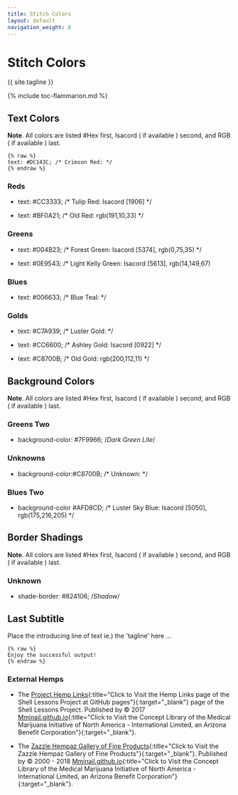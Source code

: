 ```yaml
---
title: Stitch Colors
layout: default
navigation_weight: 8
---
```

# Stitch Colors

{{ site.tagline }}

{% include toc-flammarion.md %}

## Text Colors

**Note**. All colors are listed #Hex first, Isacord ( if available ) second, and RGB ( if available ) last.

```liquid
{% raw %}
text: #DC143C; /* Crimson Red: */
{% endraw %}
```

### Reds

- text: #CC3333; /* Tulip Red: Isacord [1906] */

- text: #BF0A21; /* Old Red: rgb(191,10,33) */ 

### Greens

- text: #004B23; /* Forest Green: Isacord [5374], rgb(0,75,35) */

- text: #0E9543; /* Light Kelly Green: Isacord [5613], rgb(14,149,67)

### Blues

- text: #006633; /* Blue Teal: */

### Golds

- text: #C7A939; /* Luster Gold: */

- text: #CC6600; /* Ashley Gold: Isacord [0922] */

- text: #C8700B; /* Old Gold: rgb(200,112,11) */

## Background Colors

**Note**. All colors are listed #Hex first, Isacord ( if available ) second, and RGB ( if available ) last.

### Greens Two

- background-color: #7F9966; /*Dark Green Lite*/

### Unknowns

- background-color:#C8700B; /* Unknown: */

### Blues Two

- background-color #AFD8CD; /* Luster Sky Blue: Isacord [5050], rgb(175,216,205) */

## Border Shadings

**Note**. All colors are listed #Hex first, Isacord ( if available ) second, and RGB ( if available ) last.

### Unknown

- shade-border: #824106; /*Shadow*/

## Last Subtitle

Place the introducing line of text ie.) the 'tagline' here ...

```liquid
{% raw %}
Enjoy the successful output!
{% endraw %}
```

### External Hemps

- The [Project Hemp Links](https://mminail.github.io/Shell/Hemp-Shell-Links.htm){:title="Click to Visit the Hemp Links page of the Shell Lessons Project at GitHub pages"}{:target="_blank"} page of the Shell Lessons Project. Published by © 2017 [Mminail.github.io](https://mminail.github.io/){:title="Click to Visit the Concept Library of the Medical Marijuana Initiative of North America - International Limited, an Arizona Benefit Corporation"}{:target="_blank"}.

- The [Zazzle Hempaz Gallery of Fine Products](https://www.zazzle.com/hempaz*){:title="Click to Visit the Zazzle Hempaz Gallery of Fine Products"}{:target="_blank"}. Published by © 2000 - 2018 [Mminail.github.io](https://mminail.github.io/){:title="Click to Visit the Concept Library of the Medical Marijuana Initiative of North America - International Limited, an Arizona Benefit Corporation"}{:target="_blank"}.
